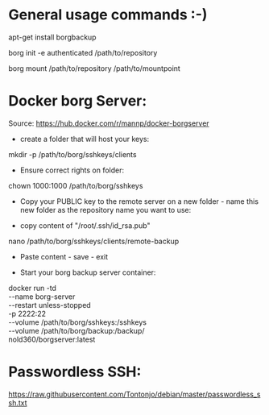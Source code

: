 # General usage commands :-)

apt-get install borgbackup

borg init -e authenticated /path/to/repository

borg mount /path/to/repository /path/to/mountpoint

# Docker borg Server:

Source: https://hub.docker.com/r/mannp/docker-borgserver

- create a folder that will host your keys:

mkdir -p /path/to/borg/sshkeys/clients

- Ensure correct rights on folder:

chown 1000:1000 /path/to/borg/sshkeys

- Copy your PUBLIC key to the remote server on a new folder - name this new folder as the repository name you want to use:

- copy content of "/root/.ssh/id_rsa.pub"

nano /path/to/borg/sshkeys/clients/remote-backup

- Paste content - save - exit

- Start your borg backup server container:

docker run -td \
    --name borg-server \
    --restart unless-stopped \
    -p 2222:22 \
    --volume /path/to/borg/sshkeys:/sshkeys \
    --volume /path/to/borg/backup:/backup/ \
    nold360/borgserver:latest


# Passwordless SSH:

https://raw.githubusercontent.com/Tontonjo/debian/master/passwordless_ssh.txt
